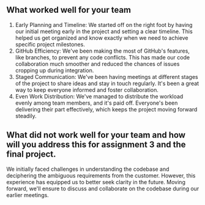 ## What worked well for your team
1. Early Planning and Timeline: We started off on the right foot by having our initial meeting early in the project and setting a clear timeline. This helped us get organized and know exactly when we need to achieve specific project milestones.
2. GitHub Efficiency: We've been making the most of GitHub's features, like branches, to prevent any code conflicts. This has made our code collaboration much smoother and reduced the chances of issues cropping up during integration.
3. Staged Communication: We've been having meetings at different stages of the project to share ideas and stay in touch regularly. It's been a great way to keep everyone informed and foster collaboration.
4. Even Work Distribution: We've managed to distribute the workload evenly among team members, and it's paid off. Everyone's been delivering their part effectively, which keeps the project moving forward steadily.


## What did not work well for your team and how will you address this for assignment 3 and the final project.
We initially faced challenges in understanding the codebase and deciphering the ambiguous requirements from the customer. However, this experience has equipped us to better seek clarity in the future. Moving forward, we'll ensure to discuss and collaborate on the codebase during our earlier meetings.

